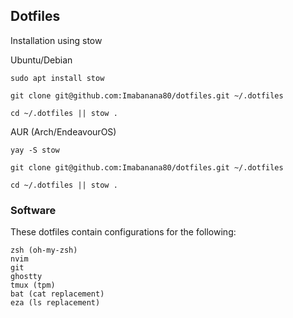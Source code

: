 ## Dotfiles
Installation using stow

Ubuntu/Debian
```
sudo apt install stow
```
```
git clone git@github.com:Imabanana80/dotfiles.git ~/.dotfiles
```
```
cd ~/.dotfiles || stow .
```

AUR (Arch/EndeavourOS)
```
yay -S stow
```
```
git clone git@github.com:Imabanana80/dotfiles.git ~/.dotfiles
```
```
cd ~/.dotfiles || stow .
```


### Software
These dotfiles contain configurations for the following:
```
zsh (oh-my-zsh)
nvim 
git
ghostty
tmux (tpm)
bat (cat replacement)
eza (ls replacement)
```

